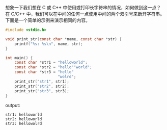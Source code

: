 想象一下我们想在 C 或 C++ 中使用或打印长字符串的情况，如何做到这一点？
在 C/C++ 中，我们可以在中间的任何一点使用中间的两个双引号来断开字符串。下面是一个简单的示例来演示相同的内容。
```C
#include <stdio.h>

void print_str(const char *name, const char *str) {
    printf("%s: %s\n", name, str);
}

int main() {
    const char *str1 = "helloworld";
    const char *str2 = "hello""world";
    const char *str3 = "hello"
                       "wolrd";
    print_str("str1", str1);
    print_str("str2", str2);
    print_str("str3", str3);
}
```
output:
```
str1: helloworld
str2: helloworld
str3: hellowolrd
```
